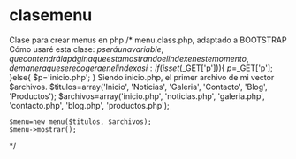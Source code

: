 # clasemenu
Clase para crear menus en php
/*
menu.class.php, adaptado a BOOTSTRAP
Cómo usaré esta clase:
 $p será una variable, que contendrá la página que esta mostrando el index en este momento, de manera que se recogera en el index asi:
    if(isset($_GET['p'])){
        $p=$_GET['p'];
    }else{
        $p='inicio.php';
    }
 Siendo inicio.php, el primer archivo de mi vector $archivos.
    $titulos=array('Inicio', 'Noticias', 'Galeria', 'Contacto', 'Blog', 'Productos');
    $archivos=array('inicio.php', 'noticias.php', 'galeria.php', 'contacto.php', 'blog.php', 'productos.php');

    $menu=new menu($titulos, $archivos);
    $menu->mostrar();
*/

